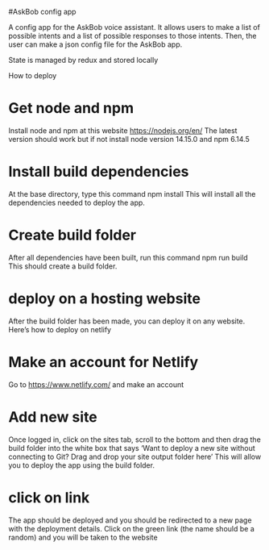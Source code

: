 #AskBob config app

A config app for the AskBob voice assistant. It allows users to make a list of
possible intents and a list of possible responses to those intents. Then, the
user can make a json config file for the AskBob app.

State is managed by redux and stored locally

How to deploy

# Get node and npm

Install node and npm at this website https://nodejs.org/en/ The latest version
should work but if not install node version 14.15.0 and npm 6.14.5

# Install build dependencies

At the base directory, type this command npm install This will install all the
dependencies needed to deploy the app.

# Create build folder

After all dependencies have been built, run this command npm run build This
should create a build folder.

# deploy on a hosting website

After the build folder has been made, you can deploy it on any website. Here’s
how to deploy on netlify

# Make an account for Netlify

Go to https://www.netlify.com/ and make an account

# Add new site

Once logged in, click on the sites tab, scroll to the bottom and then drag the
build folder into the white box that says ‘Want to deploy a new site without
connecting to Git? Drag and drop your site output folder here’ This will allow
you to deploy the app using the build folder.

# click on link

The app should be deployed and you should be redirected to a new page with the
deployment details. Click on the green link (the name should be a random) and
you will be taken to the website
